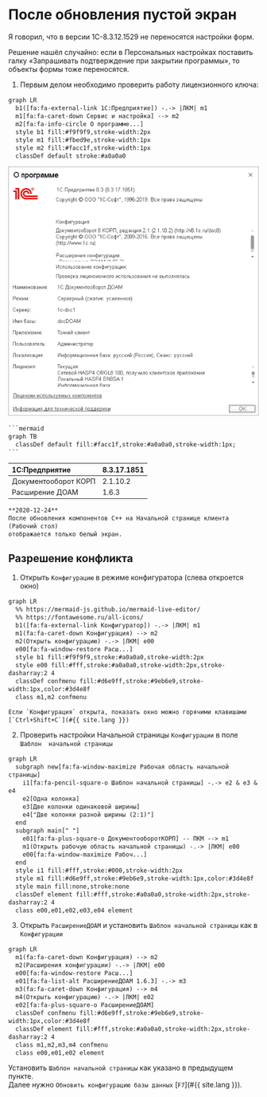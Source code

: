# После обновления пустой экран

Я говорил, что в версии 1C-8.3.12.1529 не переносятся настройки форм.

Решение нашёл случайно: если в Персональных настройках поставить галку «Запрашивать подтверждение при закрытии программы», то объекты формы тоже переносятся.


1. Первым делом необходимо проверить работу лицензионного ключа:
``` mermaid
graph LR
  b1([fa:fa-external-link 1С:Предприятие]) -.-> |ЛКМ| m1
  m1[fa:fa-caret-down Сервис и настройка] --> m2
  m2[fa:fa-info-circle О программе...]
  style b1 fill:#f9f9f9,stroke-width:2px
  style m1 fill:#fbed9e,stroke-width:1px
  style m2 fill:#facc1f,stroke-width:1px
  classDef default stroke:#a0a0a0
```
![about](images/about.png)

    ```mermaid
    graph TB
      classDef default fill:#facc1f,stroke:#a0a0a0,stroke-width:1px;
    ```


|1C:Предприятие|8.3.17.1851
|:--- |:--- 
|Документооборот КОРП|2.1.10.2
|Расширение ДОАМ|1.6.3

``` danger
**2020-12-24**  
После обновления компонентов C++ на Начальной странице клиента (Рабочий стол) 
отображается только белый экран.
```

## Разрешение конфликта

1. Открыть `Конфигурацию` в режиме конфигуратора (слева откроется окно)  
``` mermaid
graph LR
  %% https://mermaid-js.github.io/mermaid-live-editor/
  %% https://fontawesome.ru/all-icons/
  b1([fa:fa-external-link Конфигуратор]) -.-> |ЛКМ| m1
  m1(fa:fa-caret-down Конфигурация) --> m2
  m2(Открыть конфигурацию) -.-> |ЛКМ| e00
  e00[fa:fa-window-restore Расш...]
  style b1 fill:#f9f9f9,stroke:#a0a0a0,stroke-width:2px
  style e00 fill:#fff,stroke:#a0a0a0,stroke-width:2px,stroke-dasharray:2 4
  classDef confmenu fill:#d6e9ff,stroke:#9eb6e9,stroke-width:1px,color:#3d4e8f
  class m1,m2 confmenu
```
``` tip
Если `Конфигурация` открыта, показать окно можно горячими клавишами 
[`Ctrl+Shift+C`](#{{ site.lang }})
```

2. Проверить настройки Начальной страницы `Конфигурации` в поле `Шаблон 
начальной страницы`
``` mermaid
graph LR
  subgraph new[fa:fa-window-maximize Рабочая область начальной страницы]
    i1[fa:fa-pencil-square-o Шаблон начальной страницы] -.-> e2 & e3 & e4
    e2[Одна колонка]
    e3[Две колонки одинаковой ширины]
    e4["Две колонки разной ширины (2:1)"]
  end
  subgraph main[" "]
    e01[fa:fa-plus-square-o ДокументооборотКОРП] -- ПКМ --> m1
    m1(Открыть рабочую область начальной страницы) -.-> |ЛКМ| e00
    e00[fa:fa-window-maximize Рабоч...]
  end
  style i1 fill:#fff,stroke:#000,stroke-width:2px
  style m1 fill:#d6e9ff,stroke:#9eb6e9,stroke-width:1px,color:#3d4e8f
  style main fill:none,stroke:none
  classDef element fill:#fff,stroke:#a0a0a0,stroke-width:2px,stroke-dasharray:2 4
  class e00,e01,e02,e03,e04 element
```

3. Открыть `РасширениеДОАМ` и установить `Шаблон начальной страницы` как в 
`Конфигурации`
``` mermaid
graph LR
  m1(fa:fa-caret-down Конфигурация) --> m2
  m2(Расширения конфигурации) -.-> |ЛКМ| e00
  e00[fa:fa-window-restore Расш...]
  e01[fa:fa-list-alt РасширениеДОАМ 1.6.3] -.-> m3
  m3(fa:fa-caret-down Конфигурация) --> m4
  m4(Открыть конфигурацию) -.-> |ЛКМ| e02
  e02[fa:fa-plus-square-o РасширениеДОАМ]
  classDef confmenu fill:#d6e9ff,stroke:#9eb6e9,stroke-width:1px,color:#3d4e8f
  classDef element fill:#fff,stroke:#a0a0a0,stroke-width:2px,stroke-dasharray:2 4
  class m1,m2,m3,m4 confmenu
  class e00,e01,e02 element
```  
Установить `Шаблон начальной страницы` как указано в предыдущем пункте.  
Далее нужно `Обновить конфигурацию базы данных` [`F7`](#{{ site.lang }}).

